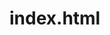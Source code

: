 # index.html
<!DOCTYPE html>
<!--
Programa: círculos em movimento
Nome: Andressa Pezzolato de Almeida - Nº: 02 - Turma: 2B
Nome: Gabrielle Santos Mendes Léo - Nº: 10.
Nome: Gustavo Batista Santos - Nº: 13.
DESCRIÇÃO: Há dois círculos, um amarelo e um azul, onde eles estão em movimento e se cruzam na tela.
-->
<html lang="pt-BR">
<head>
  <title>Círculos se movendo</title>
  <meta charset="UTF-8">
  <style>
      canvas {
          border: 1px solid #d3d3d3;
          background-color: #A0A0A0;
      }
  </style>
  <script>
      var yellowCircle, blueCircle;

      function startGame() {
          yellowCircle = new component(20, "yellow", 50, 50, 5, 5);  // Círculo amarelo começa em (50, 50)
          blueCircle = new component(20, "blue", 450, 450, -5, -5);  // Círculo azul começa em (450, 450)
          myGameArea.start();
      }

      var myGameArea = {
          canvas: document.createElement("canvas"),
          start: function() {
              this.canvas.width = 500;
              this.canvas.height = 500;
              this.context = this.canvas.getContext("2d");
              document.body.insertBefore(this.canvas, document.body.childNodes[0]);
              this.interval = setInterval(updateGameArea, 20);
          },
          clear: function() {
              this.context.clearRect(0, 0, this.canvas.width, this.canvas.height);
          }
      }

      function component(radius, color, x, y, dx, dy) {
          this.radius = radius;
          this.color = color;
          this.x = x;
          this.y = y;
          this.dx = dx;
          this.dy = dy;

          this.update = function() {
              var ctx = myGameArea.context;
              ctx.beginPath();
              ctx.arc(this.x, this.y, this.radius, 0, Math.PI * 2);
              ctx.fillStyle = this.color;
              ctx.fill();
              ctx.closePath();
          }

          this.newPos = function() {
              this.x += this.dx;
              this.y += this.dy;

              // Verifica se o círculo amarelo chegou ao lado oposto
              if (this.dx > 0 && (this.x >= 450 || this.y >= 450)) {
                  this.dx = 0;
                  this.dy = 0;
              }
              // Verifica se o círculo azul chegou ao lado oposto
              if (this.dx < 0 && (this.x <= 50 || this.y <= 50)) {
                  this.dx = 0;
                  this.dy = 0;
              }
          }
      }

      function updateGameArea() {
          myGameArea.clear();
          yellowCircle.newPos();
          blueCircle.newPos();
          yellowCircle.update();
          blueCircle.update();

          // Para a animação quando ambos os círculos pararem
          if (yellowCircle.dx === 0 && blueCircle.dx === 0) {
              clearInterval(myGameArea.interval);
          }
      }
  </script>
</head>
<body onload="startGame();">
</body>
</html>
